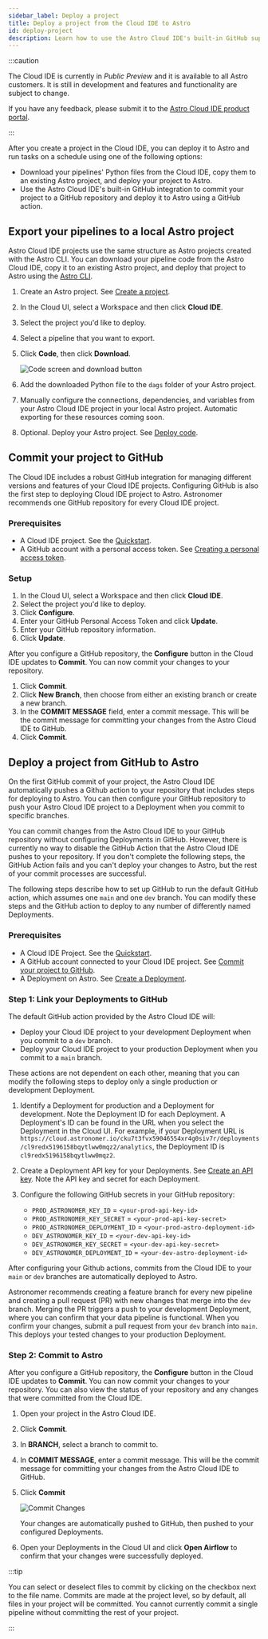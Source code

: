 ```yaml
---
sidebar_label: Deploy a project
title: Deploy a project from the Cloud IDE to Astro
id: deploy-project
description: Learn how to use the Astro Cloud IDE's built-in GitHub support to manage your data pipelines and deploy them to Astro.
---
```


:::caution

<!-- id to make it easier to remove: cloud-ide-preview-banner -->

The Cloud IDE is currently in _Public Preview_ and it is available to all Astro customers. It is still in development and features and functionality are subject to change.

If you have any feedback, please submit it to the [Astro Cloud IDE product portal](https://portal.productboard.com/75k8qmuqjacnrrnef446fggj).

:::

After you create a project in the Cloud IDE, you can deploy it to Astro and run tasks on a schedule using one of the following options:

- Download your pipelines' Python files from the Cloud IDE, copy them to an existing Astro project, and deploy your project to Astro.
- Use the Astro Cloud IDE's built-in GitHub integration to commit your project to a GitHub repository and deploy it to Astro using a GitHub action.

## Export your pipelines to a local Astro project

Astro Cloud IDE projects use the same structure as Astro projects created with the Astro CLI. You can download your pipeline code from the Astro Cloud IDE, copy it to an existing Astro project, and deploy that project to Astro using the [Astro CLI](cli/overview.md).

1. Create an Astro project. See [Create a project](create-project.md).
2. In the Cloud UI, select a Workspace and then click **Cloud IDE**.
3. Select the project you'd like to deploy.
4. Select a pipeline that you want to export.
5. Click **Code**, then click **Download**.

    ![Code screen and download button](/img/cloud-ide/download-code.png)

6. Add the downloaded Python file to the `dags` folder of your Astro project. 
7. Manually configure the connections, dependencies, and variables from your Astro Cloud IDE project in your local Astro project. Automatic exporting for these resources coming soon. 
8. Optional. Deploy your Astro project. See [Deploy code](deploy-code.md).

## Commit your project to GitHub

The Cloud IDE includes a robust GitHub integration for managing different versions and features of your Cloud IDE projects. Configuring GitHub is also the first step to deploying Cloud IDE project to Astro. Astronomer recommends one GitHub repository for every Cloud IDE project.

### Prerequisites 

- A Cloud IDE project. See the [Quickstart](/astro/cloud-ide/quickstart.md).
- A GitHub account with a personal access token. See [Creating a personal access token](https://docs.github.com/en/authentication/keeping-your-account-and-data-secure/creating-a-personal-access-token).

### Setup

1. In the Cloud UI, select a Workspace and then click **Cloud IDE**.
2. Select the project you'd like to deploy.
3. Click **Configure**.
4. Enter your GitHub Personal Access Token and click **Update**.
5. Enter your GitHub repository information.
6. Click **Update**.

After you configure a GitHub repository, the **Configure** button in the Cloud IDE updates to **Commit**. You can now commit your changes to your repository.

1. Click **Commit**.
2. Click **New Branch**, then choose from either an existing branch or create a new branch.
3. In the **COMMIT MESSAGE** field, enter a commit message. This will be the commit message for committing your changes from the Astro Cloud IDE to GitHub.
4. Click **Commit**.

## Deploy a project from GitHub to Astro

On the first GitHub commit of your project, the Astro Cloud IDE automatically pushes a Github action to your repository that includes steps for deploying to Astro. You can then configure your GitHub repository to push your Astro Cloud IDE project to a Deployment when you commit to specific branches. 

You can commit changes from the Astro Cloud IDE to your GitHub repository without configuring Deployments in GitHub. However, there is currently no way to disable the GitHub Action that the Astro Cloud IDE pushes to your repository. If you don't complete the following steps, the GitHub Action fails and you can't deploy your changes to Astro, but the rest of your commit processes are successful.

The following steps describe how to set up GitHub to run the default GitHub action, which assumes one `main` and one `dev` branch. You can modify these steps and the GitHub action to deploy to any number of differently named Deployments. 

### Prerequisites

- A Cloud IDE Project. See the [Quickstart](/astro/cloud-ide/quickstart.md).
- A GitHub account connected to your Cloud IDE project. See [Commit your project to GitHub](#commit-your-project-to-github).
- A Deployment on Astro. See [Create a Deployment](/astro/create-deployment.md).

### Step 1: Link your Deployments to GitHub

The default GitHub action provided by the Astro Cloud IDE will:

- Deploy your Cloud IDE project to your development Deployment when you commit to a `dev` branch.
- Deploy your Cloud IDE project to your production Deployment when you commit to a `main` branch.

These actions are not dependent on each other, meaning that you can modify the following steps to deploy only a single production or development Deployment. 

1. Identify a Deployment for production and a Deployment for development. Note the Deployment ID for each Deployment. A Deployment's ID can be found in the URL when you select the Deployment in the Cloud UI. For example, if your Deployment URL is `https://cloud.astronomer.io/cku7t3fvx59046554xr4g0siv7r/deployments/cl9redx5196158bqytlww0mqz2/analytics`, the Deployment ID is `cl9redx5196158bqytlww0mqz2`.
2. Create a Deployment API key for your Deployments. See [Create an API key](api-keys.md#create-an-api-key). Note the API key and secret for each Deployment.
3. Configure the following GitHub secrets in your GitHub repository:
   
   - `PROD_ASTRONOMER_KEY_ID` = `<your-prod-api-key-id>`
   - `PROD_ASTRONOMER_KEY_SECRET` = `<your-prod-api-key-secret>`
   - `PROD_ASTRONOMER_DEPLOYMENT_ID` = `<your-prod-astro-deployment-id>`
   - `DEV_ASTRONOMER_KEY_ID` = `<your-dev-api-key-id>`
   - `DEV_ASTRONOMER_KEY_SECRET` = `<your-dev-api-key-secret>`
   - `DEV_ASTRONOMER_DEPLOYMENT_ID` = `<your-dev-astro-deployment-id>`

After configuring your Github actions, commits from the Cloud IDE to your `main` or `dev` branches are automatically deployed to Astro.

Astronomer recommends creating a feature branch for every new pipeline and creating a pull request (PR) with new changes that merge into the `dev` branch. Merging the PR triggers a push to your development Deployment, where you can confirm that your data pipeline is functional. When you confirm your changes, submit a pull request from your `dev` branch into `main`. This deploys your tested changes to your production Deployment.

### Step 2: Commit to Astro

After you configure a GitHub repository, the **Configure** button in the Cloud IDE updates to **Commit**. You can now commit your changes to your repository. You can also view the status of your repository and any changes that were committed from the Cloud IDE.

1. Open your project in the Astro Cloud IDE.
2. Click **Commit**.
3. In **BRANCH**, select a branch to commit to.
4. In **COMMIT MESSAGE**, enter a commit message. This will be the commit message for committing your changes from the Astro Cloud IDE to GitHub.
5. Click **Commit**

   ![Commit Changes](/img/cloud-ide/commit.png)

   Your changes are automatically pushed to GitHub, then pushed to your configured Deployments.

6. Open your Deployments in the Cloud UI and click **Open Airflow** to confirm that your changes were successfully deployed.

:::tip

You can select or deselect files to commit by clicking on the checkbox next to the file name. Commits are made at the project level, so by default, all files in your project will be committed. You cannot currently commit a single pipeline without committing the rest of your project.

:::

